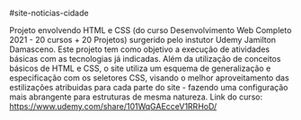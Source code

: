 #site-noticias-cidade

Projeto envolvendo HTML e CSS (do curso Desenvolvimento Web Completo 2021 - 20 cursos + 20 Projetos) surgerido pelo instutor Udemy Jamilton Damasceno. Este projeto tem como objetivo a execução de atividades básicas com as tecnologias já indicadas. Além da utilização de conceitos básicos de HTML e CSS, o site utiliza um esquema de generalização e especificação com os seletores CSS, visando o melhor aproveitamento das estilizações atribuidas para cada parte do site - fazendo uma configuração mais abrangente para estruturas de mesma natureza.
Link do curso: https://www.udemy.com/share/101WqGAEcceV1RRHoD/
